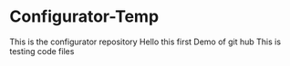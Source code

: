 # Configurator-Temp
This is the configurator repository 
Hello this first Demo of git hub
This is testing code files
